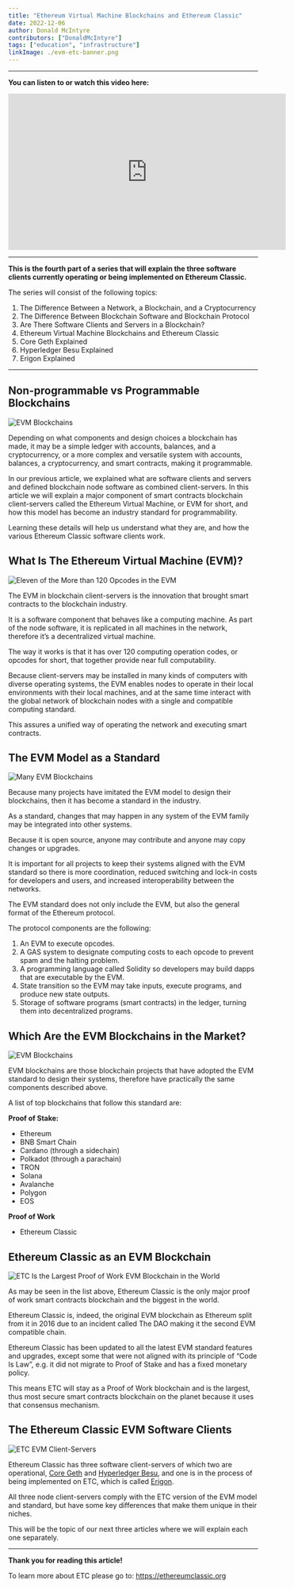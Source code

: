 ```yaml
---
title: "Ethereum Virtual Machine Blockchains and Ethereum Classic"
date: 2022-12-06
author: Donald McIntyre
contributors: ["DonaldMcIntyre"]
tags: ["education", "infrastructure"]
linkImage: ./evm-etc-banner.png
---
```


---
**You can listen to or watch this video here:**

<iframe width="560" height="315" src="https://www.youtube.com/embed/vedsLsb12Xo" title="YouTube video player" frameborder="0" allow="accelerometer; autoplay; clipboard-write; encrypted-media; gyroscope; picture-in-picture" allowfullscreen></iframe>

---

**This is the fourth part of a series that will explain the three software clients currently operating or being implemented on Ethereum Classic.** 

The series will consist of the following topics:

1. The Difference Between a Network, a Blockchain, and a Cryptocurrency 
2. The Difference Between Blockchain Software and Blockchain Protocol
3. Are There Software Clients and Servers in a Blockchain?
4. Ethereum Virtual Machine Blockchains and Ethereum Classic
5. Core Geth Explained
6. Hyperledger Besu Explained
7. Erigon Explained

---

## Non-programmable vs Programmable Blockchains

![EVM Blockchains](./evm-etc-banner.png)

Depending on what components and design choices a blockchain has made, it may be a simple ledger with accounts, balances, and a cryptocurrency, or a more complex and versatile system with accounts, balances, a cryptocurrency, and smart contracts, making it programmable.

In our previous article, we explained what are software clients and servers and defined blockchain node software as combined client-servers. In this article we will explain a major component of smart contracts blockchain client-servers called the Ethereum Virtual Machine, or EVM for short, and how this model has become an industry standard for programmability.

Learning these details will help us understand what they are, and how the various Ethereum Classic software clients work.

## What Is The Ethereum Virtual Machine (EVM)?

![Eleven of the More than 120 Opcodes in the EVM](./evm-etc-opcodes.png)

The EVM in blockchain client-servers is the innovation that brought smart contracts to the blockchain industry.

It is a software component that behaves like a computing machine. As part of the node software, it is replicated in all machines in the network, therefore it’s a decentralized virtual machine.

The way it works is that it has over 120 computing operation codes, or opcodes for short, that together provide near full computability.

Because client-servers may be installed in many kinds of computers with diverse operating systems, the EVM enables nodes to operate in their local environments with their local machines, and at the same time interact with the global network of blockchain nodes with a single and compatible computing standard.

This assures a unified way of operating the network and executing smart contracts.

## The EVM Model as a Standard

![Many EVM Blockchains](./evm-etc-chains.png)

Because many projects have imitated the EVM model to design their blockchains, then it has become a standard in the industry.

As a standard, changes that may happen in any system of the EVM family may be integrated into other systems.

Because it is open source, anyone may contribute and anyone may copy changes or upgrades.

It is important for all projects to keep their systems aligned with the EVM standard so there is more coordination, reduced switching and lock-in costs for developers and users, and increased interoperability between the networks.

The EVM standard does not only include the EVM, but also the general format of the Ethereum protocol. 

The protocol components are the following:

1. An EVM to execute opcodes.
2. A GAS system to designate computing costs to each opcode to prevent spam and the halting problem.
3. A programming language called Solidity so developers may build dapps that are executable by the EVM.
4. State transition so the EVM may take inputs, execute programs, and produce new state outputs.
5. Storage of software programs (smart contracts) in the ledger, turning them into decentralized programs.

## Which Are the EVM Blockchains in the Market?

![EVM Blockchains](./evm-etc-standard.png)

EVM blockchains are those blockchain projects that have adopted the EVM standard to design their systems, therefore have practically the same components described above.

A list of top blockchains that follow this standard are:

**Proof of Stake:**

- Ethereum
- BNB Smart Chain
- Cardano (through a sidechain)
- Polkadot (through a parachain)
- TRON
- Solana
- Avalanche
- Polygon
- EOS

**Proof of Work**

- Ethereum Classic

## Ethereum Classic as an EVM Blockchain

![ETC Is the Largest Proof of Work EVM Blockchain in the World](./evm-etc-best.png)

As may be seen in the list above, Ethereum Classic is the only major proof of work smart contracts blockchain and the biggest in the world.

Ethereum Classic is, indeed, the original EVM blockchain as Ethereum split from it in 2016 due to an incident called The DAO making it the second EVM compatible chain.

Ethereum Classic has been updated to all the latest EVM standard features and upgrades, except some that were not aligned with its principle of “Code Is Law”, e.g. it did not migrate to Proof of Stake and has a fixed monetary policy.

This means ETC will stay as a Proof of Work blockchain and is the largest, thus most secure smart contracts blockchain on the planet because it uses that consensus mechanism.

## The Ethereum Classic EVM Software Clients 

![ETC EVM Client-Servers](./evm-etc-client-servers.png)

Ethereum Classic has three software client-servers of which two are operational, [Core Geth](https://github.com/etclabscore/core-geth) and [Hyperledger Besu](https://github.com/hyperledger/besu/), and one is in the process of being implemented on ETC, which is called [Erigon](https://github.com/ledgerwatch/erigon).

All three node client-servers comply with the ETC version of the EVM model and standard, but have some key differences that make them unique in their niches.

This will be the topic of our next three articles where we will explain each one separately.

---

**Thank you for reading this article!**

To learn more about ETC please go to: https://ethereumclassic.org
